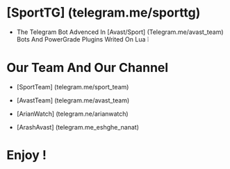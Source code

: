 # [SportTG] (telegram.me/sporttg)

* The Telegram Bot Advenced In [Avast/Sport] (Telegram.me/avast_team) Bots And PowerGrade Plugins Writed On
Lua ❕

# Our Team And Our Channel 

* [SportTeam] (telegram.me/sport_team)
* [AvastTeam] (telegram.me/avast_team)



* [ArianWatch] (telegram.ne/arianwatch)
* [ArashAvast] (telegram.me_eshghe_nanat)

# Enjoy !
